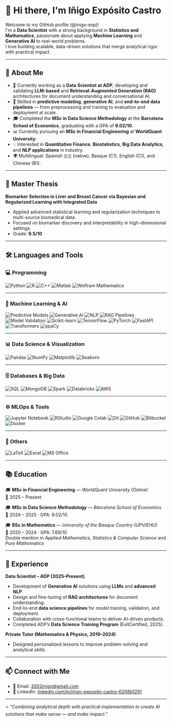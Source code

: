 # 👋 Hi there, I'm Iñigo Expósito Castro

Welcome to my GitHub profile (@inigo-exp)!  
I'm a **Data Scientist** with a strong background in **Statistics and Mathematics**, passionate about applying **Machine Learning** and **Generative AI** to real-world problems.  
I love building scalable, data-driven solutions that merge analytical rigor with practical impact.

---

## 🚀 About Me
- 🎯 Currently working as a **Data Scientist at ADP**, developing and validating **LLM-based** and **Retrieval-Augmented Generation (RAG)** architectures for document understanding and conversational AI.  
- 🧠 Skilled in **predictive modeling**, **generative AI**, and **end-to-end data pipelines** — from preprocessing and training to evaluation and deployment at scale.  
- 🎓 Completed the **MSc in Data Science Methodology** at the **Barcelona School of Economics**, graduating with a GPA of **9.02/10**.  
- 📊 Currently pursuing an **MSc in Financial Engineering** at **WorldQuant University**.  
- 💡 Interested in **Quantitative Finance**, **Biostatistics**, **Big Data Analytics**, and **NLP applications** in industry.  
- 🌍 Multilingual: Spanish 🇪🇸 (native), Basque (C1), English (C1), and Chinese (B1).  

---

## 🧪 Master Thesis
**Biomarker Selection in Liver and Breast Cancer via Bayesian and Regularized Learning with Integrated Data**  
- Applied advanced statistical learning and regularization techniques to multi-source biomedical data.  
- Focused on biomarker discovery and interpretability in high-dimensional settings.  
- Grade: **9.5/10**

---

## 🛠️ Languages and Tools

### 💻 Programming
![Python](https://img.shields.io/badge/Python-3776AB?style=flat&logo=python&logoColor=white)
![R](https://img.shields.io/badge/R-276DC3?style=flat&logo=r&logoColor=white)
![C++](https://img.shields.io/badge/C++-00599C?style=flat&logo=c%2B%2B&logoColor=white)
![Matlab](https://img.shields.io/badge/Matlab-FF7200?style=flat)
![Wolfram Mathematica](https://img.shields.io/badge/Wolfram%20Mathematica-DD1100?style=flat)

---

### 🤖 Machine Learning & AI
![Predictive Models](https://img.shields.io/badge/Predictive%20Models-4B8BBE?style=flat)
![Generative AI](https://img.shields.io/badge/Generative%20AI-FF6F00?style=flat)
![NLP](https://img.shields.io/badge/NLP-3C9CD7?style=flat)
![RAG Pipelines](https://img.shields.io/badge/RAG%20Pipelines-009688?style=flat)
![Model Validation](https://img.shields.io/badge/Model%20Validation-6D4C41?style=flat)
![Scikit-learn](https://img.shields.io/badge/Scikit--Learn-F7931E?style=flat&logo=scikit-learn&logoColor=white)
![TensorFlow](https://img.shields.io/badge/TensorFlow-FF6F00?style=flat&logo=tensorflow&logoColor=white)
![PyTorch](https://img.shields.io/badge/PyTorch-EE4C2C?style=flat&logo=pytorch&logoColor=white)
![FastAPI](https://img.shields.io/badge/FastAPI-009688?style=flat&logo=fastapi&logoColor=white)
![Transformers](https://img.shields.io/badge/Transformers-FF9900?style=flat&logo=huggingface&logoColor=white)
![spaCy](https://img.shields.io/badge/spaCy-09A3D5?style=flat&logo=spacy&logoColor=white)

---

### 📊 Data Science & Visualization
![Pandas](https://img.shields.io/badge/Pandas-150458?style=flat&logo=pandas&logoColor=white)
![NumPy](https://img.shields.io/badge/NumPy-013243?style=flat&logo=numpy&logoColor=white)
![Matplotlib](https://img.shields.io/badge/Matplotlib-11557C?style=flat)
![Seaborn](https://img.shields.io/badge/Seaborn-4C9A2A?style=flat)

---

### 🗄️ Databases & Big Data
![SQL](https://img.shields.io/badge/SQL-336791?style=flat)
![MongoDB](https://img.shields.io/badge/MongoDB-4EA94B?style=flat&logo=mongodb&logoColor=white)
![Spark](https://img.shields.io/badge/Spark-E25A1C?style=flat&logo=apachespark&logoColor=white)
![Databricks](https://img.shields.io/badge/Databricks-FF3621?style=flat&logo=databricks&logoColor=white)
![AWS](https://img.shields.io/badge/AWS-232F3E?style=flat&logo=amazon-aws&logoColor=white)

---

### ⚙️ MLOps & Tools
![Jupyter Notebook](https://img.shields.io/badge/Jupyter-FA0F00?style=flat&logo=jupyter&logoColor=white)
![RStudio](https://img.shields.io/badge/RStudio-75AADB?style=flat&logo=rstudio&logoColor=white)
![Google Colab](https://img.shields.io/badge/Google%20Colab-F9AB00?style=flat&logo=googlecolab&logoColor=white)
![Git](https://img.shields.io/badge/Git-F05032?style=flat&logo=git&logoColor=white)
![GitHub](https://img.shields.io/badge/GitHub-181717?style=flat&logo=github&logoColor=white)
![Bitbucket](https://img.shields.io/badge/Bitbucket-0052CC?style=flat&logo=bitbucket&logoColor=white)
![Docker](https://img.shields.io/badge/Docker-2496ED?style=flat&logo=docker&logoColor=white)

---

### 🧩 Others
![LaTeX](https://img.shields.io/badge/LaTeX-008080?style=flat&logo=latex&logoColor=white)
![Excel](https://img.shields.io/badge/Microsoft%20Excel-217346?style=flat&logo=microsoft-excel&logoColor=white)
![MS Office](https://img.shields.io/badge/MS%20Office-D83B01?style=flat&logo=microsoftoffice&logoColor=white)


---

## 📚 Education

🎓 **MSc in Financial Engineering** — *WorldQuant University* (Online)  
📆 2025 – Present  

🎓 **MSc in Data Science Methodology** — *Barcelona School of Economics*  
📆 2024 – 2025 · GPA: 9.02/10  

🎓 **BSc in Mathematics** — *University of the Basque Country (UPV/EHU)*  
📆 2020 – 2024 · GPA: 7.69/10  
Double mention in *Applied Mathematics, Statistics & Computer Science* and *Pure Mathematics*  

---

## 💼 Experience

**Data Scientist – ADP (2025–Present)**  
- Development of **Generative AI** solutions using **LLMs** and **advanced NLP**.  
- Design and fine-tuning of **RAG architectures** for document understanding.  
- End-to-end **data science pipelines** for model training, validation, and deployment.  
- Collaboration with cross-functional teams to deliver AI-driven products.  
- Completed ADP’s **Data Science Training Program** (ExitCertified, 2025).  

**Private Tutor (Mathematics & Physics, 2019–2024)**  
- Designed personalized lessons to improve problem-solving and analytical skills.  

---

## 📫 Connect with Me
- 📧 Email: [2002inigo@gmail.com](mailto:2002inigo@gmail.com)  
- 💼 LinkedIn: [linkedin.com/in/iñigo-exposito-castro-6208b1291](https://www.linkedin.com/in/iñigo-exposito-castro-6208b1291)

---

⭐️ *“Combining analytical depth with practical implementation to create AI solutions that make sense — and make impact.”*
